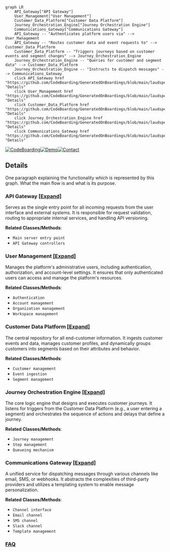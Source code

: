 ```mermaid
graph LR
    API_Gateway["API Gateway"]
    User_Management["User Management"]
    Customer_Data_Platform["Customer Data Platform"]
    Journey_Orchestration_Engine["Journey Orchestration Engine"]
    Communications_Gateway["Communications Gateway"]
    API_Gateway -- "Authenticates platform users via" --> User_Management
    API_Gateway -- "Routes customer data and event requests to" --> Customer_Data_Platform
    Customer_Data_Platform -- "Triggers journeys based on customer events and segment changes" --> Journey_Orchestration_Engine
    Journey_Orchestration_Engine -- "Queries for customer and segment data" --> Customer_Data_Platform
    Journey_Orchestration_Engine -- "Instructs to dispatch messages" --> Communications_Gateway
    click API_Gateway href "https://github.com/CodeBoarding/GeneratedOnBoardings/blob/main/laudspeaker/API_Gateway.md" "Details"
    click User_Management href "https://github.com/CodeBoarding/GeneratedOnBoardings/blob/main/laudspeaker/User_Management.md" "Details"
    click Customer_Data_Platform href "https://github.com/CodeBoarding/GeneratedOnBoardings/blob/main/laudspeaker/Customer_Data_Platform.md" "Details"
    click Journey_Orchestration_Engine href "https://github.com/CodeBoarding/GeneratedOnBoardings/blob/main/laudspeaker/Journey_Orchestration_Engine.md" "Details"
    click Communications_Gateway href "https://github.com/CodeBoarding/GeneratedOnBoardings/blob/main/laudspeaker/Communications_Gateway.md" "Details"
```

[![CodeBoarding](https://img.shields.io/badge/Generated%20by-CodeBoarding-9cf?style=flat-square)](https://github.com/CodeBoarding/GeneratedOnBoardings)[![Demo](https://img.shields.io/badge/Try%20our-Demo-blue?style=flat-square)](https://www.codeboarding.org/demo)[![Contact](https://img.shields.io/badge/Contact%20us%20-%20contact@codeboarding.org-lightgrey?style=flat-square)](mailto:contact@codeboarding.org)

## Details

One paragraph explaining the functionality which is represented by this graph. What the main flow is and what is its purpose.

### API Gateway [[Expand]](./API_Gateway.md)
Serves as the single entry point for all incoming requests from the user interface and external systems. It is responsible for request validation, routing to appropriate internal services, and handling API versioning.


**Related Classes/Methods**:

- `Main server entry point`
- `API Gateway controllers`


### User Management [[Expand]](./User_Management.md)
Manages the platform's administrative users, including authentication, authorization, and account-level settings. It ensures that only authenticated users can access and manage the platform's resources.


**Related Classes/Methods**:

- `Authentication`
- `Account management`
- `Organization management`
- `Workspace management`


### Customer Data Platform [[Expand]](./Customer_Data_Platform.md)
The central repository for all end-customer information. It ingests customer events and data, manages customer profiles, and dynamically groups customers into segments based on their attributes and behavior.


**Related Classes/Methods**:

- `Customer management`
- `Event ingestion`
- `Segment management`


### Journey Orchestration Engine [[Expand]](./Journey_Orchestration_Engine.md)
The core logic engine that designs and executes customer journeys. It listens for triggers from the Customer Data Platform (e.g., a user entering a segment) and orchestrates the sequence of actions and delays that define a journey.


**Related Classes/Methods**:

- `Journey management`
- `Step management`
- `Queueing mechanism`


### Communications Gateway [[Expand]](./Communications_Gateway.md)
A unified service for dispatching messages through various channels like email, SMS, or webhooks. It abstracts the complexities of third-party providers and utilizes a templating system to enable message personalization.


**Related Classes/Methods**:

- `Channel interface`
- `Email channel`
- `SMS channel`
- `Slack channel`
- `Template management`




### [FAQ](https://github.com/CodeBoarding/GeneratedOnBoardings/tree/main?tab=readme-ov-file#faq)